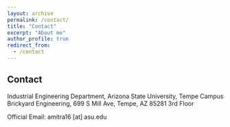 ```yaml
---
layout: archive
permalink: /contact/
title: "Contact"
excerpt: "About me"
author_profile: true
redirect_from: 
  - /contact
---
```

Contact
----
Industrial Engineering Department, Arizona State University, Tempe Campus
Brickyard Engineering, 699 S Mill Ave, Tempe, AZ 85281
3rd Floor

Official Email: amitra16 [at] asu.edu
